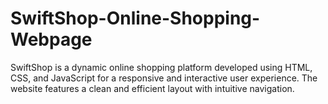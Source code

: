 # SwiftShop-Online-Shopping-Webpage
SwiftShop is a dynamic online shopping platform developed using HTML, CSS, and JavaScript for a responsive and interactive user experience. The website features a clean and efficient layout with intuitive navigation.
